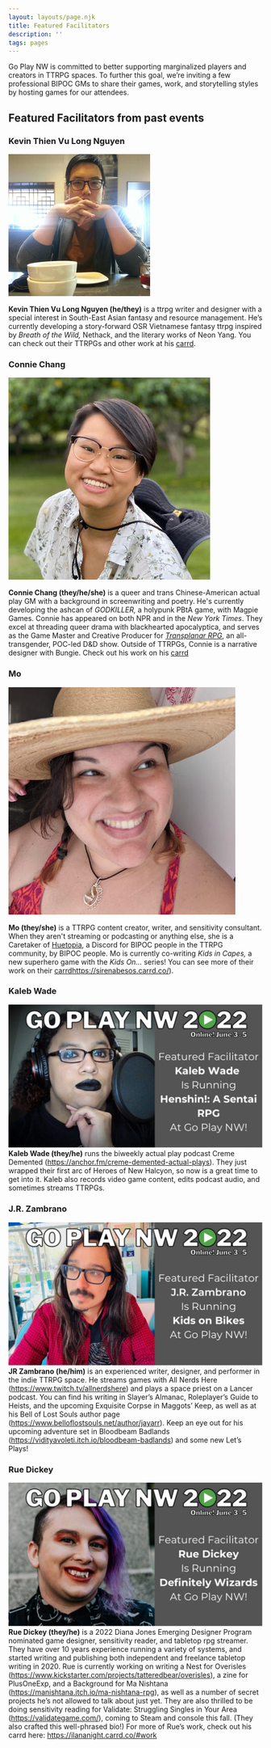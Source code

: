 ```yaml
---
layout: layouts/page.njk
title: Featured Facilitators
description: ''
tags: pages
---
```


Go Play NW is committed to better supporting marginalized players and creators in TTRPG spaces. To further this goal, we’re inviting a few professional BIPOC GMs to share their games, work, and storytelling styles by hosting games for our attendees.

## Featured Facilitators from past events

### Kevin Thien Vu Long Nguyen
![Kevin Thien Vu Long Ngyuen, a young, Vietnamese-American TTRPG writer faces the camera directly with their elbows on the table in front of them and his hands interlocked before their mouth. He wears a considering expression.][1]

**Kevin Thien Vu Long Nguyen (he/they)** is a ttrpg writer and designer with a special interest in South-East Asian fantasy and resource management. He’s currently developing a story-forward OSR Vietnamese fantasy ttrpg inspired by _Breath of the Wild,_ Nethack, and the literary works of Neon Yang. You can check out their TTRPGs and other work at his [carrd](https://ktvln.carrd.co/).

### Connie Chang
![Connie Chang, a queer trans Chinese-American actual play GM and TTRPG designer smiles at the camera. They are wearing fashionable horn-rimmed-style glasses, a bucket hat tied around their shoulders, and a botanically-themed short sleeved button down.][2]

**Connie Chang (they/he/she)** is a queer and trans Chinese-American actual play GM with a background in screenwriting and poetry. He's currently developing the ashcan of _GODKILLER,_ a holypunk PBtA game, with Magpie Games. Connie has appeared on both NPR and in the _New York Times_. They excel at threading queer drama with blackhearted apocalyptica, and serves as the Game Master and Creative Producer for [_Transplanar RPG_](https://twitter.com/transplanarrpg), an all-transgender, POC-led D&D show. Outside of TTRPGs, Connie is a narrative designer with Bungie. Check out his work on his [carrd](https://byconniechang.carrd.co/.)

### Mo
![Mo, a Latine TTRPG content creator, writer, and sensitivity consultant. They are smiling and looking off to the right of the camera wearing a straw hat, pigtails, and an intricate silver pendant.][3]

**Mo (they/she)** is a TTRPG content creator, writer, and sensitivity consultant. When they aren't streaming or podcasting or anything else, she is a Caretaker of [Huetopia](https://twitter.com/HuetopiaTV), a Discord for BIPOC people in the TTRPG community, by BIPOC people. Mo is currently co-writing _Kids in Capes,_ a new superhero game with the _Kids On..._ series! You can see more of their work on their [carrd](: )https://sirenabesos.carrd.co/).

[1]: /images/featured-facilitators/KTVLN.jpg
[2]: /images/featured-facilitators/ConnieC.jpg
[3]: /images/featured-facilitators/MoN.jpg

### Kaleb Wade
![Image](/images/featured-facilitators/kaleb-wade.jpg)
**Kaleb Wade (they/he)** runs the biweekly actual play podcast Creme Demented (https://anchor.fm/creme-demented-actual-plays). They just wrapped their first arc of Heroes of New Halcyon, so now is a great time to get into it. Kaleb also records video game content, edits podcast audio, and sometimes streams TTRPGs.

### J.R. Zambrano
![Image](/images/featured-facilitators/jr-zambrano.jpg)
**JR Zambrano (he/him)** is an experienced writer, designer, and performer in the indie TTRPG space. He streams games with All Nerds Here (https://www.twitch.tv/allnerdshere) and plays a space priest on a Lancer podcast. You can find his writing in Slayer’s Almanac, Roleplayer’s Guide to Heists, and the upcoming Exquisite Corpse in Maggots’ Keep, as well as at his Bell of Lost Souls author page (https://www.belloflostsouls.net/author/jayarr). Keep an eye out for his upcoming adventure set in Bloodbeam Badlands (https://vidityavoleti.itch.io/bloodbeam-badlands) and some new Let’s Plays!

### Rue Dickey
![Image](/images/featured-facilitators/rue-dickey.jpg)
**Rue Dickey (they/he)** is a 2022 Diana Jones Emerging Designer Program nominated game designer, sensitivity reader, and tabletop rpg streamer. They have over 10 years experience running a variety of systems, and started writing and publishing both independent and freelance tabletop writing in 2020. Rue is currently working on writing a Nest for Overisles (https://www.kickstarter.com/projects/tatteredbear/overisles), a zine for PlusOneExp, and a Background for Ma Nishtana (https://manishtana.itch.io/ma-nishtana-rpg), as well as a number of secret projects he’s not allowed to talk about just yet. They are also thrilled to be doing sensitivity reading for Validate: Struggling Singles in Your Area (https://validategame.com/), coming to Steam and console this fall. (They also crafted this well-phrased bio!) For more of Rue’s work, check out his carrd here: https://ilananight.carrd.co/#work
